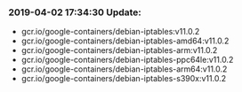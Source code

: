 ### 2019-04-02 17:34:30 Update:

- gcr.io/google-containers/debian-iptables:v11.0.2
- gcr.io/google-containers/debian-iptables-amd64:v11.0.2
- gcr.io/google-containers/debian-iptables-arm:v11.0.2
- gcr.io/google-containers/debian-iptables-ppc64le:v11.0.2
- gcr.io/google-containers/debian-iptables-arm64:v11.0.2
- gcr.io/google-containers/debian-iptables-s390x:v11.0.2
